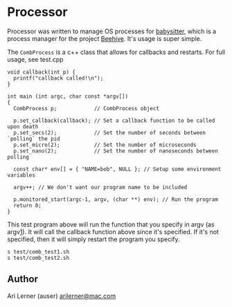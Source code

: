 Processor
===

Processor was written to manage OS processes for [babysitter][0], which is a process manager for the project [Beehive][1]. It's usage is super simple. 

The `CombProcess` is a c++ class that allows for callbacks and restarts. For full usage, see test.cpp

    void callback(int p) {
      printf("callback called!\n");
    }
    
    int main (int argc, char const *argv[])
    {
      CombProcess p;            // CombProcess object

      p.set_callback(callback); // Set a callback function to be called upon death
      p.set_secs(2);            // Set the number of seconds between `polling` the pid
      p.set_micro(2);           // Set the number of microseconds
      p.set_nano(2);            // Set the number of nanoseconds between polling

      const char* env[] = { "NAME=bob", NULL }; // Setup some environment variables

      argv++; // We don't want our program name to be included

      p.monitored_start(argc-1, argv, (char **) env); // Run the program
      return 0;
    }
    
This test program above will run the function that you specify in argv (as argv[1]). It will call the callback function above since it's specified. If it's not specified, then it will simply restart the program you specify.

    s test/comb_test1.sh
    s test/comb_test2.sh
    
    
Author
------

Ari Lerner (auser) arilerner@mac.com

[0]: http://github.com/auser/babysitter
[1]: http://github.com/auser/beehive